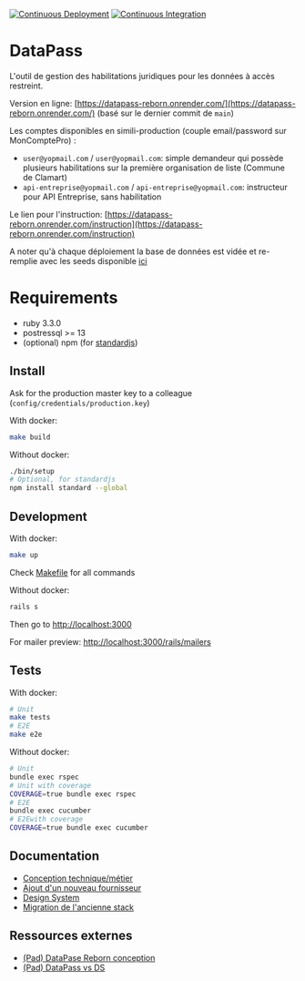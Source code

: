 [![Continuous Deployment](https://github.com/etalab/data_pass/actions/workflows/continuous-deployment.yaml/badge.svg)](https://github.com/etalab/data_pass/actions/workflows/continuous-deployment.yaml)
[![Continuous Integration](https://github.com/etalab/data_pass/actions/workflows/test.yaml/badge.svg)](https://github.com/etalab/data_pass/actions/workflows/test.yaml)

# DataPass

L'outil de gestion des habilitations juridiques pour les données à accès restreint.

Version en ligne:
[https://datapass-reborn.onrender.com/](https://datapass-reborn.onrender.com/)
(basé sur le dernier commit de `main`)

Les comptes disponibles en simili-production (couple email/password sur
MonComptePro) :

* `user@yopmail.com` / `user@yopmail.com`: simple demandeur qui possède
    plusieurs habilitations sur
    la première organisation de liste (Commune de Clamart)
* `api-entreprise@yopmail.com` / `api-entreprise@yopmail.com`: instructeur pour
    API Entreprise, sans habilitation

Le lien pour l'instruction: [https://datapass-reborn.onrender.com/instruction](https://datapass-reborn.onrender.com/instruction)

A noter qu'à chaque déploiement la base de données est vidée et re-remplie avec
les seeds disponible [ici](app/lib/seeds.rb)

# Requirements

* ruby 3.3.0
* postressql >= 13
* (optional) npm (for [standardjs](https://standardjs.com/))

## Install

Ask for the production master key to a colleague
(`config/credentials/production.key`)

With docker:

```sh
make build
```

Without docker:

```sh
./bin/setup
# Optional, for standardjs
npm install standard --global
```

## Development

With docker:

```sh
make up
```

Check [Makefile](Makefile) for all commands

Without docker:

```sh
rails s
```

Then go to [http://localhost:3000](http://localhost:3000)

For mailer preview: [http://localhost:3000/rails/mailers](http://localhost:3000/rails/mailers)

## Tests

With docker:

```sh
# Unit
make tests
# E2E
make e2e
```

Without docker:

```sh
# Unit
bundle exec rspec
# Unit with coverage
COVERAGE=true bundle exec rspec
# E2E
bundle exec cucumber
# E2Ewith coverage
COVERAGE=true bundle exec cucumber
```

## Documentation

* [Conception technique/métier](./docs/conception.md)
* [Ajout d'un nouveau fournisseur](./docs/new_provider.md)
* [Design System](./docs/design.md)
* [Migration de l'ancienne stack](./migration/)

## Ressources externes

* [(Pad) DataPase Reborn conception](https://pad.incubateur.net/laoh-IYETHyUfzUvK7Mjmw?both)
* [(Pad) DataPass vs DS](https://pad.incubateur.net/KXZUoUBiQhqs6WwPUWGWLA?both)
